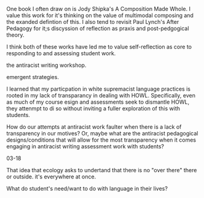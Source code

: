 One book I often draw on is Jody Shipka's A Composition Made Whole. I value this work for it's thinking on the value of multimodal composing and the exanded defintion of this. I also tend to revisit Paul Lynch's After Pedagogy for it;s discyssion of reflection as praxis and post-pedgogical theory.

I think both of these works have led me to value self-reflection as core to responding to and assessing student work.


the antiracist writing workshop.

emergent strategies.

I learned that my particpation in white supremacist language practices is rooted in my lack of transparancy in dealing with HOWL. Specifically, even as much of my course esign and assessments seek to dismantle HOWL, they attenmpt to di so without inviting a fuller exploration of this with students.



How do our attempts at antiracist work faulter when there is a lack of transparency in our motives? Or, maybe what are the antiracist pedagogical designs/conditions that will allow for the most transparency when it comes engaging in antiracist writing assessment work with students?


03-18

That idea that ecology asks to undertand that there is no "over there" there or outside. it's everywhere at once.


What do student's need/want to do with language in their lives?
